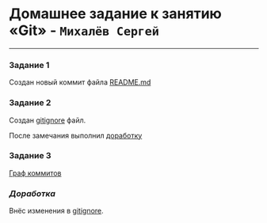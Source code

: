 # Домашнее задание к занятию «Git» - `Михалёв Сергей`

---

### Задание 1

Создан новый коммит файла [README.md](https://github.com/sergeMMikh/hw_git_25.10.2023/commit/af2c67f1befedbdafb02e2a383c198046103d9d7)

### Задание 2

Создан [gitignore](https://github.com/sergeMMikh/hw_git_25.10.2023/commit/7957dd37f6b1c04358bcabe8c1effa8a73ffafca)  файл.

После замечания выполнил [доработку](#title1)

### Задание 3

[Граф коммитов](https://github.com/sergeMMikh/hw_git_25.10.2023/network)


### <a id="title1">***Доработка***</a>

Внёс изменения в [gitignore](https://github.com/sergeMMikh/hw_git_25.10.2023/commit/cebaa6f4dd61052c30b484c0d54a8da2afcb29d3).
